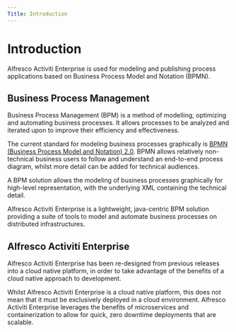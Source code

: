 ```yaml
---
Title: Introduction
---
```


# Introduction
Alfresco Activiti Enterprise is used for modeling and publishing process applications based on Business Process Model and Notation (BPMN). 

## Business Process Management
Business Process Management (BPM) is a method of modelling, optimizing and automating business processes. It allows processes to be analyzed and iterated upon to improve their efficiency and effectiveness. 

The current standard for modeling business processes graphically is [BPMN (Business Process Model and Notation) 2.0](http://www.bpmn.org/). BPMN allows relatively non-technical business users to follow and understand an end-to-end process diagram, whilst more detail can be added for technical audiences.

A BPM solution allows the modeling of business processes graphically for high-level representation, with the underlying XML containing the technical detail. 

Alfresco Activiti Enterprise is a lightweight, java-centric BPM solution providing a suite of tools to model and automate business processes on distributed infrastructures.

## Alfresco Activiti Enterprise
Alfresco Activiti Enterprise has been re-designed from previous releases into a cloud native platform, in order to take advantage of the benefits of a cloud native approach to development. 

Whilst Alfresco Activiti Enterprise is a cloud native platform, this does not mean that it must be exclusively deployed in a cloud environment. Alfresco Activiti Enterprise leverages the benefits of microservices and containerization to allow for quick, zero downtime deployments that are scalable.
